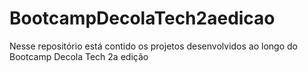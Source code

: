 # BootcampDecolaTech2aedicao
Nesse repositório está contido os projetos desenvolvidos ao longo do Bootcamp Decola Tech 2a edição
